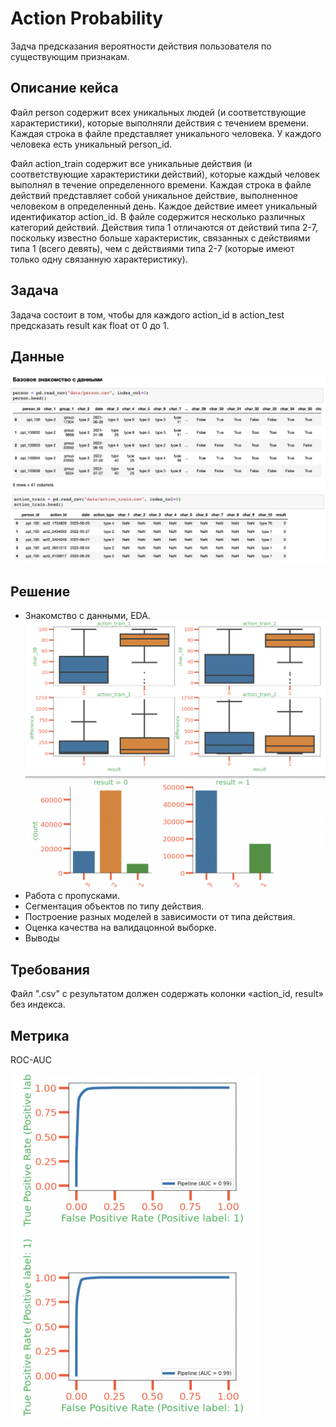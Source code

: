 # Action Probability

Задча предсказания вероятности действия пользователя по существующим признакам.

## Описание кейса

Файл person содержит всех уникальных людей (и соответствующие характеристики), которые выполняли действия с течением времени. Каждая строка в файле представляет уникального человека. У каждого человека есть уникальный person_id.

Файл action_train содержит все уникальные действия (и соответствующие характеристики действий), которые каждый человек выполнял в течение определенного времени. Каждая строка в файле действий представляет собой уникальное действие, выполненное человеком в определенный день. Каждое действие имеет уникальный идентификатор action_id. В файле содержится несколько различных категорий действий. Действия типа 1 отличаются от действий типа 2-7, поскольку известно больше характеристик, связанных с действиями типа 1 (всего девять), чем с действиями типа 2-7 (которые имеют только одну связанную характеристику).

## Задача

Задача состоит в том, чтобы для каждого action_id в action_test предсказать result как float от 0 до 1.

## Данные

![Image alt](https://github.com/vyacheslavkovalev/action_probability/raw/master/data_1.png)
![Image alt](https://github.com/vyacheslavkovalev/action_probability/raw/master/data_2.png)

## Решение

* Знакомство с данными, EDA.
![Image alt](https://github.com/vyacheslavkovalev/action_probability/raw/master/EDA_1.png)
![Image alt](https://github.com/vyacheslavkovalev/action_probability/raw/master/EDA_2.png)
* Работа с пропусками.
* Сегментация объектов по типу действия.
* Построение разных моделей в зависимости от типа действия.
* Оценка качества на валидацонной выборке.
* Выводы

## Требования

Файл ".csv" с результатом должен содержать колонки «action_id, result» без индекса.

## Метрика

ROC-AUC

<p>
<img align="left" src="https://github.com/vyacheslavkovalev/action_probability/raw/master/metric.png" alt="metric" height="550" width="400" />
</p>
